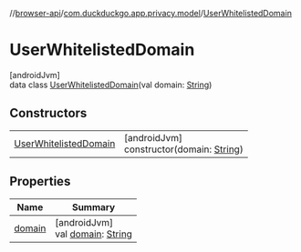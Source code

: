 //[browser-api](../../../index.md)/[com.duckduckgo.app.privacy.model](../index.md)/[UserWhitelistedDomain](index.md)

# UserWhitelistedDomain

[androidJvm]\
data class [UserWhitelistedDomain](index.md)(val domain: [String](https://kotlinlang.org/api/latest/jvm/stdlib/kotlin/-string/index.html))

## Constructors

| | |
|---|---|
| [UserWhitelistedDomain](-user-whitelisted-domain.md) | [androidJvm]<br>constructor(domain: [String](https://kotlinlang.org/api/latest/jvm/stdlib/kotlin/-string/index.html)) |

## Properties

| Name | Summary |
|---|---|
| [domain](domain.md) | [androidJvm]<br>val [domain](domain.md): [String](https://kotlinlang.org/api/latest/jvm/stdlib/kotlin/-string/index.html) |
